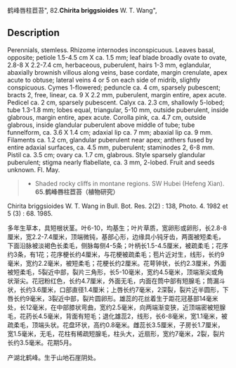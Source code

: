 鹤峰唇柱苣苔",
82.**Chirita briggsioides** W. T. Wang",

## Description
Perennials, stemless. Rhizome internodes inconspicuous. Leaves basal, opposite; petiole 1.5-4.5 cm X ca. 1.5 mm; leaf blade broadly ovate to ovate, 2.8-8 X 2.2-7.4 cm, herbaceous, puberulent, hairs 1-3 mm, eglandular, abaxially brownish villous along veins, base cordate, margin crenulate, apex acute to obtuse; lateral veins 4 or 5 on each side of midrib, slightly conspicuous. Cymes 1-flowered; peduncle ca. 4 cm, sparsely pubescent; bracts 2, free, linear, ca. 9 X 2.2 mm, puberulent, margin entire, apex acute. Pedicel ca. 2 cm, sparsely pubescent. Calyx ca. 2.3 cm, shallowly 5-lobed; tube 1.3-1.8 mm; lobes equal, triangular, 5-10 mm, outside puberulent, inside glabrous, margin entire, apex acute. Corolla pink, ca. 4.7 cm, outside glabrous, inside glandular puberulent above middle of tube; tube funnelform, ca. 3.6 X 1.4 cm; adaxial lip ca. 7 mm; abaxial lip ca. 9 mm. Filaments ca. 1.2 cm, glandular puberulent near apex; anthers fused by entire adaxial surfaces, ca. 4.5 mm, puberulent; staminodes 2, 6-8 mm. Pistil ca. 3.5 cm; ovary ca. 1.7 cm, glabrous. Style sparsely glandular puberulent; stigma nearly flabellate, ca. 3 mm, 2-lobed. Fruit and seeds unknown. Fl. May.

> * Shaded rocky cliffs in montane regions. SW Hubei (Hefeng Xian).
**65.鹤峰唇柱苣苔（植物研究）**

Chirita briggsioides W. T. Wang in Bull. Bot. Res. 2(2) : 138, Photo. 4. 1982 et 5 (3) : 68. 1985.

多年生草本，具短根状茎。叶6-10，均基生；叶片草质，宽卵形或卵形，长2.8-8厘米，宽2.2-7.4厘米，顶端微钝，基部心形，边缘具小钝牙齿，两面被短柔毛，下面沿脉被淡褐色长柔毛，侧脉每侧4-5条；叶柄长1.5-4.5厘米，被疏柔毛；花序约3条，有1花；花序梗长约4厘米，与花梗被疏柔毛；苞片近对生，线形，长约9毫米，宽约2.2毫米，被短柔毛；花梗长约2厘米。花萼钟状，长约2.3厘米，外面被短柔毛，5裂近中部，裂片三角形，长5-10毫米，宽约4.5毫米，顶端渐尖或角状渐尖。花冠粉红色，长约4.7厘米，外面无毛，内面在筒中部有短腺毛；筒漏斗状，长约3.6厘米，口部直径1.4厘米；上唇长约7毫米，2深裂，裂片近半圆形，下唇长约9毫米，3裂近中部，裂片圆卵形。雄蕊的花丝着生于距花冠基部14毫米处，长12毫米，在中部膝状弯曲，宽约2.5毫米，向两端渐变狭，近顶端密被短腺毛，花药长4.5毫米，背面有短毛；退化雄蕊2，线形，长6-8毫米，宽1.1毫米，被疏柔毛，顶端头状。花盘环状，高约0.8毫米。雌蕊长3.5厘米，子房长1.7厘米，宽1.5毫米，无毛，花柱有稀疏短腺毛，柱头大，近扇形，宽约7毫米，2裂，裂片长约3.5毫米。花期5月。

产湖北鹤峰。生于山地石崖阴处。

